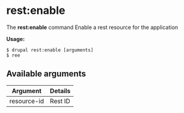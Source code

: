 # rest:enable
The **rest:enable** command Enable a rest resource for the application

**Usage:**
```
$ drupal rest:enable [arguments] 
$ ree  
```

## Available arguments
Argument | Details
---------|-------------
resource-id | Rest ID
